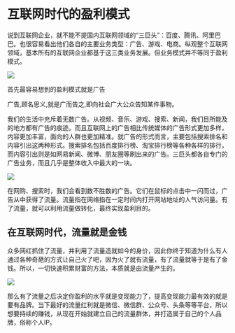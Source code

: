 # 互联网时代的盈利模式

说到互联网企业，就不能不提国内互联网领域的“三巨头”：百度、腾讯、阿里巴巴。也很容易看出他们各自的主要业务类型：广告、游戏、电商。纵观整个互联网领域，基本所有的互联网企业都基于这三类业务发展。但业务模式并不等同于盈利模式。

![](http://qn.niaogebiji.com/1258254145afb96083fcbd3.58863278.jpg)


首先最容易想到的盈利模式就是广告

广告,顾名思义,就是广而告之,即向社会广大公众告知某件事物。

我们的生活中充斥着无数广告。从视频、音乐、游戏、搜索、新闻，我们目所能及的地方都有广告的痕迹。而且互联网上的广告相比传统媒体的广告形式更加多样，内容更加丰富，面向的人群也更加精准。就广告的形式而言，主要包括搜索排名和内容引出这两种形式。搜索排名包括百度排行榜、淘宝排行榜等各种各样的排行，而内容引出则是如网易新闻、微博、朋友圈等刷出来的广告。三巨头都各自专门的广告业务，而且几乎是整体收入中最大的一块。

![](https://ss0.bdstatic.com/70cFvHSh_Q1YnxGkpoWK1HF6hhy/it/u=614720056,3136926374&fm=27&gp=0.jpg)


在网购、搜索时，我们会看到数不胜数的广告。它们在鼠标的点击中一闪而过，广告从中获得了流量。流量指在网络指在一定时间内打开网站地址的人气访问量。有了流量，就可以利用流量做转化，最终实现盈利目的。

## **在互联网时代，流量就是金钱**

众多网红抓住了流量，并利用了流量造就如今的身价，因此你终于知道为什么有人通过各种奇葩的方式让自己火了吧，因为火了就有流量，有了流量就等于是有了金钱。所以，一切快速积累财富的方法，本质就是由流量产生的。

![](https://ss2.baidu.com/6ONYsjip0QIZ8tyhnq/it/u=2803150466,1197025047&fm=173&s=D601DE056FF8D4C6520980F003005030&w=510&h=340&img.JPEG)

那么有了流量之后决定你盈利的水平就是变现能力了，提高变现能力最有效的就是要有品牌。当下最好的流量红利就是微信、微信群、公众号、头条等等平台，所以想要持续的赚钱，从现在开始就建立自己的流量群体，并打造属于自己的个人品牌，俗称个人IP。



